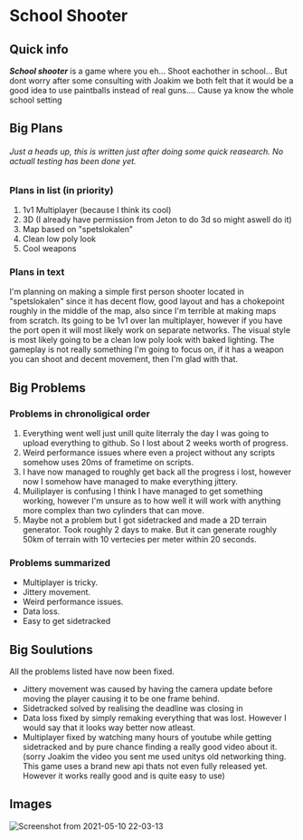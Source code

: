 # School Shooter
## Quick info
**_School shooter_** is a game where you eh... Shoot eachother in school... 
But dont worry after some consulting with Joakim we both felt that it would be a good idea to use paintballs instead of real guns.... Cause ya know the whole school setting
## Big Plans
###### _Just a heads up, this is written just after doing some quick reasearch. No actuall testing has been done yet._
### Plans in list (in priority)
1. 1v1 Multiplayer (because I think its cool)
2. 3D (I already have permission from Jeton to do 3d so might aswell do it)
3. Map based on "spetslokalen"
5. Clean low poly look
6. Cool weapons
### Plans in text
I'm planning on making a simple first person shooter located in "spetslokalen" since it has decent flow, good layout and has a chokepoint roughly in the middle of the map, also since I'm terrible at making maps from scratch. 
Its going to be 1v1 over lan multiplayer, however if you have the port open it will most likely work on separate networks.
The visual style is most likely going to be a clean low poly look with baked lighting. 
The gameplay is not really something I'm going to focus on, if it has a weapon you can shoot and decent movement, then I'm glad with that.
## Big Problems
### Problems in chronoligical order
1. Everything went well just unill quite literraly the day I was going to upload everything to github. So I lost about 2 weeks worth of progress.
2. Weird performance issues where even a project without any scripts somehow uses 20ms of frametime on scripts.
3. I have now managed to roughly get back all the progress i lost, however now I somehow have managed to make everything jittery.
4. Muiliplayer is confusing I think I have managed to get something working, however I'm unsure as to how well it will work with anything more complex than two cylinders that can move.
5. Maybe not a problem but I got sidetracked and made a 2D terrain generator. Took roughly 2 days to make. But it can generate roughly 50km of terrain with 10 vertecies per meter within 20 seconds.
### Problems summarized
- Multiplayer is tricky.
- Jittery movement.
- Weird performance issues.
- Data loss.
- Easy to get sidetracked
## Big Soulutions
All the problems listed have now been fixed. 
- Jittery movement was caused by having the camera update before moving the player causing it to be one frame behind.
- Sidetracked solved by realising the deadline was closing in
- Data loss fixed by simply remaking everything that was lost. However I would say that it looks way better now atleast.
- Multiplayer fixed by watching many hours of youtube while getting sidetracked and by pure chance finding a really good video about it. (sorry Joakim the video you sent me used unitys old networking thing. This game uses a brand new api thats not even fully released yet. However it works really good and is quite easy to use)


## Images
![Screenshot from 2021-05-10 22-03-13](https://user-images.githubusercontent.com/71272158/117717849-a0489e80-b1db-11eb-92cc-6730af64aea3.png)
